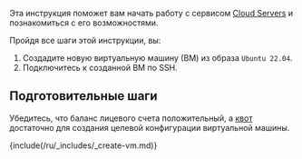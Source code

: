 Эта инструкция поможет вам начать работу с сервисом [Cloud Servers](/ru/computing/iaas) и познакомиться с его возможностями.

Пройдя все шаги этой инструкции, вы:

1. Создадите новую виртуальную машину (ВМ) из образа `Ubuntu 22.04`.
1. Подключитесь к созданной ВМ по SSH.

## Подготовительные шаги

Убедитесь, что баланс лицевого счета положительный, а [квот](/ru/tools-for-using-services/account/concepts/quotasandlimits) достаточно для создания целевой конфигурации виртуальной машины.

{include(/ru/_includes/_create-vm.md)}

<!---
## Что дальше?

Используйте созданную ВМ, чтобы попробовать другие возможности сервиса [Cloud Servers](/ru/computing/iaas):

- [Подключите блочный диск к ВМ](/ru/intro/onboarding/quick-start/vm-add-disk).
- [Назначьте ВМ статический публичный IP-адрес](/ru/intro/onboarding/quick-start/vm-add-ip).
- [Создайте пользовательский образ ВМ из настроенной виртуальной машины](/ru/intro/onboarding/quick-start/image-create).
--->